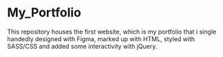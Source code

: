 # My_Portfolio
This repository houses the first website, which is my portfolio that i single handedly designed with Figma, marked up with HTML, styled with SASS/CSS and added some interactivity with jQuery.
